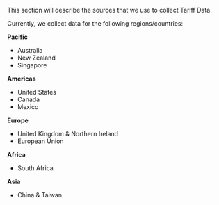 This section will describe the sources that we use to collect Tariff Data.

Currently, we collect data for the following regions/countries:

**Pacific**
- Australia
- New Zealand
- Singapore

**Americas**
- United States
- Canada
- Mexico

**Europe**
- United Kingdom & Northern Ireland
- European Union

**Africa**
- South Africa

**Asia**
- China & Taiwan
